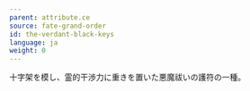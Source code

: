 ```yaml
---
parent: attribute.ce
source: fate-grand-order
id: the-verdant-black-keys
language: ja
weight: 0
---
```


十字架を模し、霊的干渉力に重きを置いた悪魔祓いの護符の一種。
